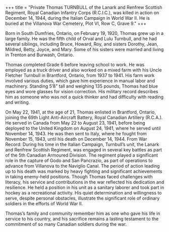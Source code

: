 +++
title = "Private Thomas TURNBULL of the Lanark and Renfrew Scottish Regiment, Royal Canadian Infantry Corps (R.C.I.C.), was killed in action on December 14, 1944, during the Italian Campaign in World War II. He is buried at the Villanova War Cemetery, Plot VI, Row C, Grave 9."
+++


Born in South Dumfries, Ontario, on February 19, 1920, Thomas grew up in a large family. He was the fifth child of Orval and Lulu Turnbull, and he had several siblings, including Bruce, Howard, Roy, and sisters Dorothy, Jean, Mildred, Betty, Joyce, and Mary. Some of his sisters were married and living in Trenton and Burwash, Ontario.

Thomas completed Grade 6 before leaving school to work. He was employed as a truck driver and also worked on a mixed farm with his Uncle Fletcher Turnbull in Brantford, Ontario, from 1937 to 1941. His farm work involved various duties, which gave him experience in manual labor and machinery. Standing 5’8” tall and weighing 135 pounds, Thomas had blue eyes and wore glasses for vision correction. His military record describes him as someone who was not a quick thinker and had difficulty with reading and writing.

On May 22, 1941, at the age of 21, Thomas enlisted in Brantford, Ontario, joining the 69th Light Anti-Aircraft Battery, Royal Canadian Artillery (R.C.A.). He served in Canada from May 22 to August 23, 1941, before being deployed to the United Kingdom on August 24, 1941, where he served until November 14, 1943. He was then sent to Italy, where he fought from November 15, 1943, until his death on December 14, 1944.
From War Record:
During his time in the Italian Campaign, Turnbull’s unit, the Lanark and Renfrew Scottish Regiment, was engaged in several key battles as part of the 5th Canadian Armoured Division. The regiment played a significant role in the capture of Godo and San Pancrazio, as part of operations to advance from Villanova to the Naviglio Canal. The period of action leading up to his death was marked by heavy fighting and significant achievements in taking enemy-held positions.
Though Thomas faced challenges with literacy, his service and contributions in the war reflected his dedication and resilience. He held a position in his unit as a sanitary laborer and took part in hockey as a recreational activity. His quiet determination and willingness to serve, despite personal obstacles, illustrate the significant role of ordinary soldiers in the efforts of World War II.

Thomas’s family and community remember him as one who gave his life in service to his country, and his sacrifice remains a lasting testament to the commitment of so many Canadian soldiers during the war.
